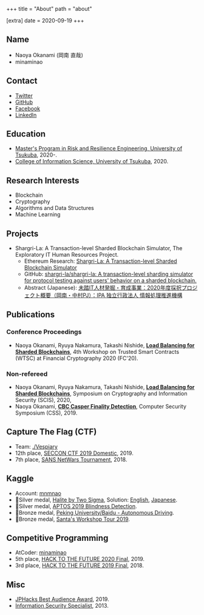 +++
title = "About"
path = "about"

[extra]
date = 2020-09-19
+++

## Name
- Naoya Okanami (岡南 直哉)
- minaminao

## Contact
- [Twitter](https://twitter.com/vinami)
- [GitHub](https://github.com/minaminao)
- [Facebook](https://www.facebook.com/naoya.okanami)
- [LinkedIn](https://www.linkedin.com/in/naoya-okanami/)

## Education
- [Master's Program in Risk and Resilience Engineering, University of Tsukuba](https://www.risk.tsukuba.ac.jp/en/), 2020-.
- [College of Information Science, University of Tsukuba](https://www.coins.tsukuba.ac.jp/en/), 2020.

## Research Interests
- Blockchain
- Cryptography
- Algorithms and Data Structures
- Machine Learning

## Projects
- Shargri-La: A Transaction-level Sharded Blockchain Simulator, The Exploratory IT Human Resources Project.
    - Ethereum Research: [Shargri-La: A Transaction-level Sharded Blockchain Simulator](https://ethresear.ch/t/shargri-la-a-transaction-level-sharded-blockchain-simulator/7936)
    - GitHub: [shargri-la/shargri-la: A transaction-level sharding simulator for protocol testing against users' behavior on a sharded blockchain.](https://github.com/shargri-La/shargri-La)
    - Abstract (Japanese): [未踏IT人材発掘・育成事業：2020年度採択プロジェクト概要（岡南・中村PJ）：IPA 独立行政法人 情報処理推進機構](https://www.ipa.go.jp/jinzai/mitou/2020/gaiyou_tk-4.html)

## Publications

### Conference Proceedings
- Naoya Okanami, Ryuya Nakamura, Takashi Nishide, [**Load Balancing for Sharded Blockchains**](https://fc20.ifca.ai/wtsc/WTSC2020/WTSC20_paper_7.pdf), 4th Workshop on Trusted Smart Contracts (WTSC) at Financial Cryptography 2020 (FC'20).

### Non-refereed
- Naoya Okanami, Ryuya Nakamura, Takashi Nishide, [**Load Balancing for Sharded Blockchains**](https://www.iwsec.org/scis/2020/program.html), Symposium on Cryptography and Information Security (SCIS), 2020, 
- Naoya Okanami, [**CBC Casper Finality Detection**](https://www.iwsec.org/css/2019/demo.html), Computer Security Symposium (CSS), 2019.

## Capture The Flag (CTF)
- Team: [./Vespiary](https://ctftime.org/team/80092)
- 12th place, [SECCON CTF 2019 Domestic](https://www.seccon.jp/2019/seccon2019/result_seccon_ctf_2019.html), 2019.
- 7th place, [SANS NetWars Tournament](https://www.nri-secure.co.jp/event/2018/netwars_report), 2018.

## Kaggle
- Account: [mnmnao](https://www.kaggle.com/mnmnao)
- 🥈Silver medal, [Halite by Two Sigma](https://www.kaggle.com/c/halite), Solution: [English](https://www.kaggle.com/c/halite/discussion/186153), [Japanese](https://minaminao.com/halite-by-two-sigma/).
- 🥈Silver medal, [APTOS 2019 Blindness Detection](https://www.kaggle.com/c/aptos2019-blindness-detection).
- 🥉Bronze medal, [Peking University/Baidu - Autonomous Driving](https://www.kaggle.com/c/pku-autonomous-driving).
- 🥉Bronze medal, [Santa's Workshop Tour 2019](https://www.kaggle.com/c/santa-workshop-tour-2019).

## Competitive Programming
- AtCoder: [minaminao](https://atcoder.jp/users/minaminao)
- 5th place, [HACK TO THE FUTURE 2020 Final](https://atcoder.jp/contests/future-contest-2020-final), 2019.
- 3rd place, [HACK TO THE FUTURE 2019 Final](https://atcoder.jp/contests/future-contest-2019-final/), 2018.

## Misc
- [JPHacks Best Audience Award](https://jphacks.com/information/result-report2019/), 2019.
- [Information Security Specialist](https://www.jitec.ipa.go.jp/1_11seido/sc_28.html), 2013.


